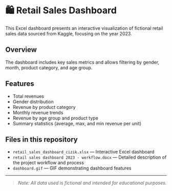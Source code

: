 # 🛍️ Retail Sales Dashboard

This Excel dashboard presents an interactive visualization of fictional retail sales data sourced from Kaggle, focusing on the year 2023.

## Overview

The dashboard includes key sales metrics and allows filtering by gender, month, product category, and age group.

## Features

- Total revenues  
- Gender distribution  
- Revenue by product category  
- Monthly revenue trends  
- Revenue by age group and product type  
- Summary statistics (average, max, and min revenue per unit)

## Files in this repository

- `retail_sales_dashboard_cizik.xlsx` — Interactive Excel dashboard  
- `retail sales dashboard 2023 - workflow.docx` — Detailed description of the project workflow and process  
- `dashboard.gif` — GIF demonstrating dashboard features

---

> *Note: All data used is fictional and intended for educational purposes.*
